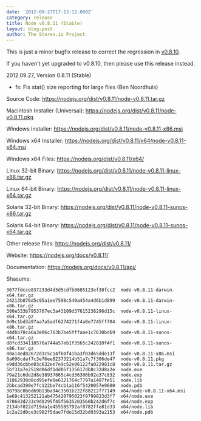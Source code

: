 ```yaml
---
date: '2012-09-27T17:13:12.000Z'
category: release
title: Node v0.8.11 (Stable)
layout: blog-post
author: The Storex.io Project
---
```


This is just a minor bugfix release to correct the regression in
[v0.8.10](http://blog.nodejs.org/2012/09/25/node-v0-8-10-stable/).

If you haven't yet upgraded to v0.8.10, then please use this release
instead.

2012.09.27, Version 0.8.11 (Stable)

- fs: Fix stat() size reporting for large files (Ben Noordhuis)

Source Code: https://nodejs.org/dist/v0.8.11/node-v0.8.11.tar.gz

Macintosh Installer (Universal): https://nodejs.org/dist/v0.8.11/node-v0.8.11.pkg

Windows Installer: https://nodejs.org/dist/v0.8.11/node-v0.8.11-x86.msi

Windows x64 Installer: https://nodejs.org/dist/v0.8.11/x64/node-v0.8.11-x64.msi

Windows x64 Files: https://nodejs.org/dist/v0.8.11/x64/

Linux 32-bit Binary: https://nodejs.org/dist/v0.8.11/node-v0.8.11-linux-x86.tar.gz

Linux 64-bit Binary: https://nodejs.org/dist/v0.8.11/node-v0.8.11-linux-x64.tar.gz

Solaris 32-bit Binary: https://nodejs.org/dist/v0.8.11/node-v0.8.11-sunos-x86.tar.gz

Solaris 64-bit Binary: https://nodejs.org/dist/v0.8.11/node-v0.8.11-sunos-x64.tar.gz

Other release files: https://nodejs.org/dist/v0.8.11/

Website: https://nodejs.org/docs/v0.8.11/

Documentation: https://nodejs.org/docs/v0.8.11/api/

Shasums:

```
3677fdcce837233d4d3d5cdfb8685123ef38fcc2  node-v0.8.11-darwin-x64.tar.gz
24213b076d5c95a1ee7598c540a454a4d6b1d899  node-v0.8.11-darwin-x86.tar.gz
380e533b7953767ec3a43109d37615238296d15c  node-v0.8.11-linux-x64.tar.gz
0d9c1bd3a97aa7a5adf6274271f4a8e7745ff704  node-v0.8.11-linux-x86.tar.gz
d4dbb70ca6a3e06c763b7be5fffaae1c7630bd69  node-v0.8.11-sunos-x64.tar.gz
d8fcd334118576a744a57eb1f3565c242810f4f1  node-v0.8.11-sunos-x86.tar.gz
80a14ed82672d3c5c14f60f41ba3f03d65dde13f  node-v0.8.11-x86.msi
8a096cdaf7c3e76ee82373214b51a7c7f306de47  node-v0.8.11.pkg
e9dd36cbbe03c632ee7e9c52e06122fa022981c8  node-v0.8.11.tar.gz
5bf31a7e2518d06df1dd05f135617db8c32d8a2e  node.exe
79a21c6de2d8e38937865c4cd36306b92e37c832  node.exp
31862938d8cd95efe0e6121764c7797a1487fe51  node.lib
2bbcad390e7fc122be74cb1a116f5420057e9600  node.pdb
30798c0b6d69b13ba94c3501b222f88212f77149  x64/node-v0.8.11-x64.msi
1e69c413252121ab475420795023f9799823d3f7  x64/node.exe
470683d233c9d0295f45f5635203560b242d6f7c  x64/node.exp
2134bf022d719da1e455585792af8782ffe81d33  x64/node.lib
1c2a22d0ce3c902f5dae7fde15d32bd9393a2153  x64/node.pdb
```
